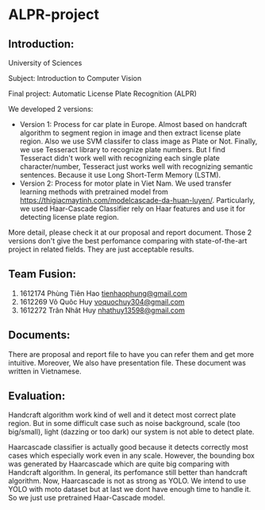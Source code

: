 # ALPR-project

## Introduction:
University of Sciences

Subject: Introduction to Computer Vision

Final project: Automatic License Plate Recognition (ALPR)

We developed 2 versions:
- Version 1: Process for car plate in Europe. Almost based on handcraft algorithm to segment region in image and then extract license plate region. Also we use SVM classifer to class image as Plate or Not. Finally, we use Tesseract library to recognize plate numbers. But I find Tesseract didn't work well with recognizing each single plate character/number, Tesseract just works well with recognizing semantic sentences. Because it use Long Short-Term Memory (LSTM).
- Version 2: Process for motor plate in Viet Nam. We used transfer learning methods with pretrained model from https://thigiacmaytinh.com/modelcascade-da-huan-luyen/. Particularly, we used Haar-Cascade Classifier rely on Haar features and use it for detecting license plate region.

More detail, please check it at our proposal and report document.
Those 2 versions don't give the best perfomance comparing with state-of-the-art project in related fields. They are just acceptable results. 

## Team Fusion:
1. 1612174 Phùng Tiên Hao tienhaophung@gmail.com
2. 1612269 Võ Quôc Huy voquochuy304@gmail.com
3. 1612272 Trân Nhât Huy nhathuy13598@gmail.com

## Documents:
There are proposal and report file to have you can refer them and get more intuitive. Moreover, We also have presentation file. These document was written in Vietnamese.

## Evaluation:

Handcraft algorithm work kind of well and it detect most correct plate region. But in some difficult case such as noise background, scale (too big/small), light (dazzing or too dark) our system is not able to detect plate.

Haarcascade classifier is actually good because it detects correctly most cases which especially work even in any scale. However, the bounding box was generated by Haarcascade which are quite big comparing with Handcraft algorithm. In general, its perfomance still better than handcraft algorithm. Now, Haarcascade is not as strong as YOLO. We intend to use YOLO with moto dataset but at last we dont have enough time to handle it. So we just use pretrained Haar-Cascade model.



